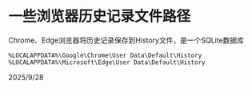 # 一些浏览器历史记录文件路径

Chrome、Edge浏览器将历史记录保存到History文件，是一个SQLite数据库

```
%LOCALAPPDATA%\Google\Chrome\User Data\Default\History
%LOCALAPPDATA%\Microsoft\Edge\User Data\Default\History
```


2025/9/28
